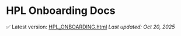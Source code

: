 # HPL Onboarding Docs

✅ Latest version: [HPL_ONBOARDING.html](https://github.com/ngocquynhnguyen2301-droid/hcvn-onboarding/blob/main/hpl-onboarding-api%20(EXTERNAL)%20-%20updated%2017102025.html)
_Last updated: Oct 20, 2025_
